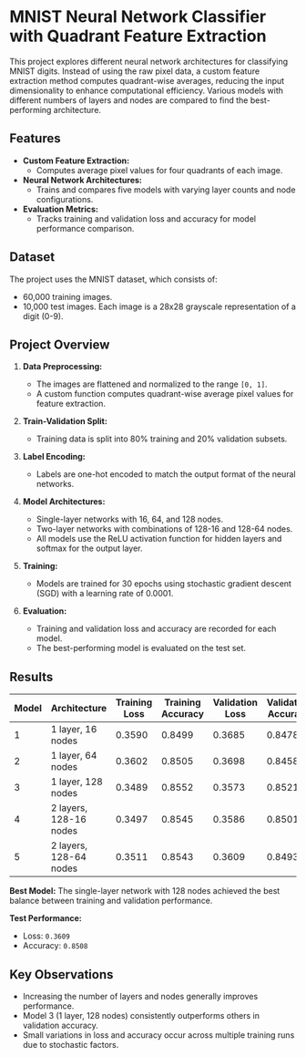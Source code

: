 # MNIST Neural Network Classifier with Quadrant Feature Extraction

This project explores different neural network architectures for classifying MNIST digits. Instead of using the raw pixel data, a custom feature extraction method computes quadrant-wise averages, reducing the input dimensionality to enhance computational efficiency. Various models with different numbers of layers and nodes are compared to find the best-performing architecture.

## Features

- **Custom Feature Extraction:** 
  - Computes average pixel values for four quadrants of each image.
- **Neural Network Architectures:**
  - Trains and compares five models with varying layer counts and node configurations.
- **Evaluation Metrics:**
  - Tracks training and validation loss and accuracy for model performance comparison.

## Dataset

The project uses the MNIST dataset, which consists of:
- 60,000 training images.
- 10,000 test images.
Each image is a 28x28 grayscale representation of a digit (0-9).

## Project Overview

1. **Data Preprocessing:**
   - The images are flattened and normalized to the range `[0, 1]`.
   - A custom function computes quadrant-wise average pixel values for feature extraction.
   
2. **Train-Validation Split:**
   - Training data is split into 80% training and 20% validation subsets.

3. **Label Encoding:**
   - Labels are one-hot encoded to match the output format of the neural networks.

4. **Model Architectures:**
   - Single-layer networks with 16, 64, and 128 nodes.
   - Two-layer networks with combinations of 128-16 and 128-64 nodes.
   - All models use the ReLU activation function for hidden layers and softmax for the output layer.

5. **Training:**
   - Models are trained for 30 epochs using stochastic gradient descent (SGD) with a learning rate of 0.0001.

6. **Evaluation:**
   - Training and validation loss and accuracy are recorded for each model.
   - The best-performing model is evaluated on the test set.

## Results

| Model | Architecture     | Training Loss | Training Accuracy | Validation Loss | Validation Accuracy |
|-------|------------------|---------------|-------------------|-----------------|---------------------|
| 1     | 1 layer, 16 nodes  | 0.3590        | 0.8499            | 0.3685          | 0.8478              |
| 2     | 1 layer, 64 nodes  | 0.3602        | 0.8505            | 0.3698          | 0.8458              |
| 3     | 1 layer, 128 nodes | 0.3489        | 0.8552            | 0.3573          | 0.8521              |
| 4     | 2 layers, 128-16 nodes | 0.3497        | 0.8545            | 0.3586          | 0.8501              |
| 5     | 2 layers, 128-64 nodes | 0.3511        | 0.8543            | 0.3609          | 0.8493              |

**Best Model:** The single-layer network with 128 nodes achieved the best balance between training and validation performance.

**Test Performance:**  
- Loss: `0.3609`  
- Accuracy: `0.8508`

## Key Observations

- Increasing the number of layers and nodes generally improves performance.
- Model 3 (1 layer, 128 nodes) consistently outperforms others in validation accuracy.
- Small variations in loss and accuracy occur across multiple training runs due to stochastic factors.
